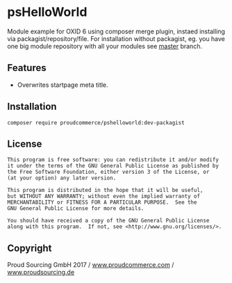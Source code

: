 # psHelloWorld
Module example for OXID 6 using composer merge plugin, instaed installing via packagist/repository/file.
For installation without packagist, eg. you have one big module repository with all your modules see [master](https://github.com/proudcommerce/psHelloWorld) branch.


## Features
- Overwrites startpage meta title.

## Installation
```
composer require proudcommerce/pshelloworld:dev-packagist
```
## License
    This program is free software: you can redistribute it and/or modify
    it under the terms of the GNU General Public License as published by
    the Free Software Foundation, either version 3 of the License, or
    (at your option) any later version.

    This program is distributed in the hope that it will be useful,
    but WITHOUT ANY WARRANTY; without even the implied warranty of
    MERCHANTABILITY or FITNESS FOR A PARTICULAR PURPOSE.  See the
    GNU General Public License for more details.

    You should have received a copy of the GNU General Public License
    along with this program.  If not, see <http://www.gnu.org/licenses/>.
    

## Copyright
Proud Sourcing GmbH 2017 / www.proudcommerce.com / www.proudsourcing.de
